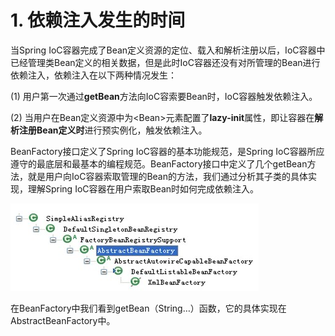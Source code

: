 # 1. 依赖注入发生的时间

当Spring IoC容器完成了Bean定义资源的定位、载入和解析注册以后，IoC容器中已经管理类Bean定义的相关数据，但是此时IoC容器还没有对所管理的Bean进行依赖注入，依赖注入在以下两种情况发生：

\(1\) 用户第一次通过**getBean**方法向IoC容索要Bean时，IoC容器触发依赖注入。

\(2\) 当用户在Bean定义资源中为&lt;Bean&gt;元素配置了**lazy-init**属性，即让容器在**解析注册Bean定义时**进行预实例化，触发依赖注入。

BeanFactory接口定义了Spring IoC容器的基本功能规范，是Spring IoC容器所应遵守的最底层和最基本的编程规范。BeanFactory接口中定义了几个getBean方法，就是用户向IoC容器索取管理的Bean的方法，我们通过分析其子类的具体实现，理解Spring IoC容器在用户索取Bean时如何完成依赖注入。

![](../../../.gitbook/assets/image%20%2858%29.png)

 在BeanFactory中我们看到getBean（String…）函数，它的具体实现在AbstractBeanFactory中。


